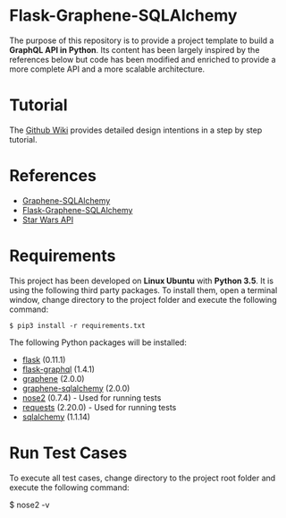 # Flask-Graphene-SQLAlchemy
The purpose of this repository is to provide a project template to build a **GraphQL API in Python**. Its content has been largely inspired by the references below but code has been modified and enriched to provide a more complete API and a more scalable architecture.

# Tutorial
The [Github Wiki](https://github.com/alexisrolland/flask-graphene-sqlalchemy/wiki) provides detailed design intentions in a step by step tutorial.

# References
* [Graphene-SQLAlchemy](http://docs.graphene-python.org/projects/sqlalchemy/en/latest)
* [Flask-Graphene-SQLAlchemy](https://github.com/Getmrahul/Flask-Graphene-SQLAlchemy)
* [Star Wars API](https://swapi.co)

# Requirements
This project has been developed on **Linux Ubuntu** with **Python 3.5**. It is using the following third party packages. To install them, open a terminal window, change directory to the project folder and execute the following command:

`$ pip3 install -r requirements.txt`

The following Python packages will be installed:
* [flask](http://flask.pocoo.org) (0.11.1)
* [flask-graphql](https://pypi.python.org/pypi/Flask-GraphQL) (1.4.1)
* [graphene](http://graphene-python.org) (2.0.0)
* [graphene-sqlalchemy](https://pypi.python.org/pypi/graphene-sqlalchemy/2.0.0) (2.0.0)
* [nose2](http://nose2.readthedocs.io/en/latest/) (0.7.4) - Used for running tests
* [requests](http://docs.python-requests.org/en/master/) (2.20.0) - Used for running tests
* [sqlalchemy](https://www.sqlalchemy.org) (1.1.14)

# Run Test Cases
To execute all test cases, change directory to the project root folder and execute the following command:

$ nose2 -v
